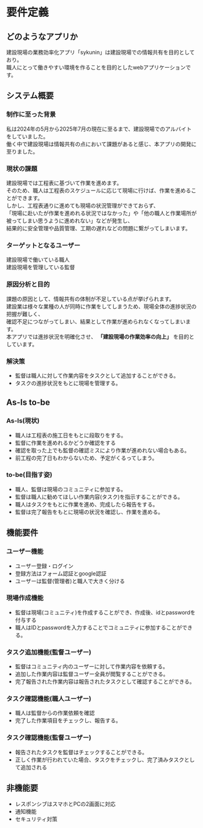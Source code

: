 # 要件定義
## どのようなアプリか
建設現場の業務効率化アプリ「sykunin」は建設現場での情報共有を目的としており。<br>
職人にとって働きやすい環境を作ることを目的としたwebアプリケーションです。

## システム概要
### 制作に至った背景
私は2024年の5月から2025年7月の現在に至るまで、建設現場でのアルバイトをしていました。<br>
働く中で建設現場は情報共有の点において課題があると感じ、本アプリの開発に至りました。

### 現状の課題
建設現場では工程表に基づいて作業を進めます。<br>
そのため、職人は工程表のスケジュールに応じて現場に行けば、作業を進めることができます。<br>
しかし、工程表通りに進めても現場の状況管理ができておらず、<br>
「現場に赴いたが作業を進めれる状況ではなかった」や「他の職人と作業場所が被ってしまい思うように進めれない」などが発生し、<br>
結果的に安全管理や品質管理、工期の遅れなどの問題に繋がってしまいます。

### ターゲットとなるユーザー
建設現場で働いている職人<br>
建設現場を管理している監督

### 原因分析と目的
課題の原因として、情報共有の体制が不足している点が挙げられます。<br>
建設業は様々な業種の人が同時に作業をしてしまうため、現場全体の進捗状況の把握が難しく、<br>
確認不足につながってしまい、結果として作業が進められなくなってしまいます。<br>
本アプリでは進捗状況を明確化させ、 __「建設現場の作業効率の向上」__ を目的としています。


### 解決策
- 監督は職人に対して作業内容をタスクとして追加することができる。
- タスクの進捗状況をもとに現場を管理する。

## As-Is to-be
### As-Is(現状)
- 職人は工程表の施工日をもとに段取りをする。
- 監督に作業を進めれるかどうか確認をする
- 確認を取った上でも監督の確認ミスにより作業が進めれない場合もある。
- 前工程の完了日もわからないため、予定がくるってしまう。

### to-be(目指す姿)
- 職人、監督は現場のコミュニティに参加する。
- 監督は職人に勧めてほしい作業内容(タスク)を指示することができる。
- 職人はタスクをもとに作業を進め、完成したら報告をする。
- 監督は完了報告をもとに現場の状況を確認し、作業を進める。

## 機能要件
### ユーザー機能
- ユーザー登録・ログイン
- 登録方法はフォーム認証とgoogle認証
- ユーザーは監督(管理者)と職人で大きく分ける

### 現場作成機能
- 監督は現場(コミュニティ)を作成することができ、作成後、idとpasswordを付与する
- 職人はIDとpasswordを入力することでコミュニティに参加することができる。

### タスク追加機能(監督ユーザー)
- 監督はコミュニティ内のユーザーに対して作業内容を依頼する。
- 追加した作業内容は監督ユーザー全員が閲覧することができる。
- 完了報告された作業内容は報告されたタスクとして確認することができる。

### タスク確認機能(職人ユーザー)
- 職人は監督からの作業依頼を確認
- 完了した作業項目をチェックし、報告する。

### タスク確認機能(監督ユーザー)
- 報告されたタスクを監督はチェックすることができる。
- 正しく作業が行われていた場合、タスクをチェックし、完了済みタスクとして追加される


## 非機能要
- レスポンシブはスマホとPCの2画面に対応
- 通知機能
- セキュリティ対策

